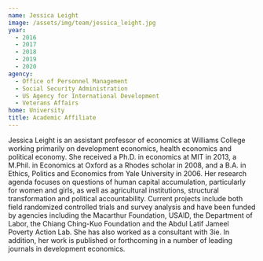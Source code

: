```yaml
---
name: Jessica Leight
image: /assets/img/team/jessica_leight.jpg
year: 
  - 2016
  - 2017
  - 2018
  - 2019
  - 2020
agency:
  - Office of Personnel Management
  - Social Security Administration
  - US Agency for International Development
  - Veterans Affairs
home: University
title: Academic Affiliate 
---
```


Jessica Leight is an assistant professor of economics at Williams College working primarily on development economics, health economics and political economy.  She received a Ph.D. in economics at MIT in 2013, a M.Phil. in Economics at Oxford as a Rhodes scholar in 2008, and a B.A. in Ethics, Politics and Economics from Yale University in 2006. Her research agenda focuses on questions of human capital accumulation, particularly for women and girls, as well as agricultural institutions, structural transformation and political accountability. Current projects include both field randomized controlled trials and survey analysis and have been funded by agencies including the Macarthur Foundation, USAID, the Department of Labor, the Chiang Ching-Kuo Foundation and the Abdul Latif Jameel Poverty Action Lab. She has also worked as a consultant with 3ie.  In addition, her work is published or forthcoming in a number of leading journals in development economics.
